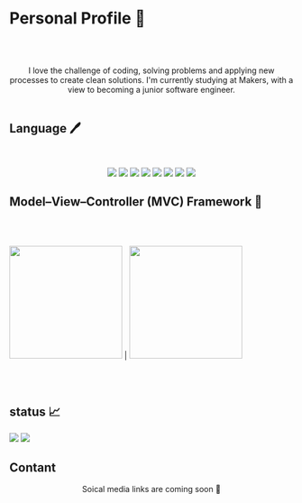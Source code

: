 # Personal Profile 📖 
<br />
<br />
<p align="center">I love the challenge of coding, solving problems and applying new processes to create clean solutions. I'm currently studying at Makers, with a view to becoming a junior software engineer.</ p> 
<br />
<br /> 

## Language 🖊    

<br />

<p align="center"><img src="https://img.shields.io/badge/-Ruby-black?logo=Ruby&logoColor=red"> <img src="https://img.shields.io/badge/-JavaScript-black?logo=JavaScript&logoColor=yellow"> <img src="https://img.shields.io/badge/-HTML-black?logo=HTML5&logoColor=orange"> <img src="https://img.shields.io/badge/-CSS-black?logo=CSS3&logoColor=blue"> <img src="https://img.shields.io/badge/-React-black?logo=React&logoColor=lightblue"> <img src="https://img.shields.io/badge/-ReactNative-black?logo=React&logoColor=green"> <img src="https://img.shields.io/badge/-PostgreSQL-black?logo=PostgreSQL&logoColor=PaleTurquoise"> <img src="https://img.shields.io/badge/-SQLite-black?logo=SQLite&logoColor=lightgrey"></ p>

<br /> 


## Model–View–Controller (MVC) Framework 🏢
<br /> 
<br />

<img src="https://user-images.githubusercontent.com/71974361/108602674-2272b500-739b-11eb-9f25-dce7ed760614.jpg" width="200" hight="200"> | <img src="https://user-images.githubusercontent.com/71974361/108602672-20a8f180-739b-11eb-93e4-9cec42820ccc.png" width="200" hight="200"> 

<br /> 
<br />
 
 ## status 📈

<img src="https://github-readme-stats.vercel.app/api?username=Ben-glitch-cloud&show_icons=true&theme=tokyonight"> 

<img src="https://github-readme-stats.vercel.app/api/top-langs/?username=Ben-glitch-cloud&langs_count=5&theme=tokyonight"> 

 ## Contant 
 
 <p align="center">Soical media links are coming soon 🚧<p />
